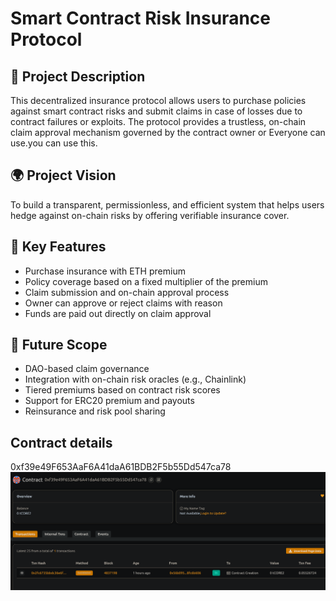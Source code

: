 # Smart Contract Risk Insurance Protocol

## 📖 Project Description

This decentralized insurance protocol allows users to purchase policies against smart contract risks and submit claims in case of losses due to contract failures or exploits. The protocol provides a trustless, on-chain claim approval mechanism governed by the contract owner or Everyone can use.you can use this.

## 🌍 Project Vision

To build a transparent, permissionless, and efficient system that helps users hedge against on-chain risks by offering verifiable insurance cover.

## 🔑 Key Features

- Purchase insurance with ETH premium
- Policy coverage based on a fixed multiplier of the premium
- Claim submission and on-chain approval process
- Owner can approve or reject claims with reason
- Funds are paid out directly on claim approval

## 🚀 Future Scope

- DAO-based claim governance
- Integration with on-chain risk oracles (e.g., Chainlink)
- Tiered premiums based on contract risk scores
- Support for ERC20 premium and payouts
- Reinsurance and risk pool sharing

## Contract details
0xf39e49F653AaF6A41daA61BDB2F5b55Dd547ca78![alt text](image.png)

